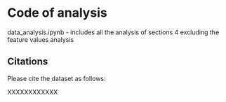 # Code of analysis

data_analysis.ipynb - includes all the analysis of sections 4 excluding the feature values analysis

## Citations

Please cite the dataset as follows:

XXXXXXXXXXXX

